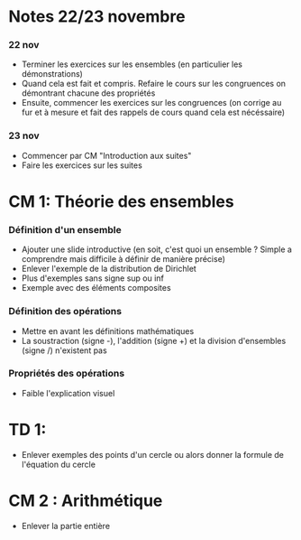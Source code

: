 # Notes 22/23 novembre

### 22 nov

- Terminer les exercices sur les ensembles (en particulier les démonstrations)
- Quand cela est fait et compris. Refaire le cours sur les congruences on démontrant chacune des propriétés
- Ensuite, commencer les exercices sur les congruences (on corrige au fur et à mesure et fait des rappels de cours quand cela est nécéssaire)

### 23 nov

- Commencer par CM "Introduction aux suites"
- Faire les exercices sur les suites

# CM 1: Théorie des ensembles

### Définition d'un ensemble

- Ajouter une slide introductive (en soit, c'est quoi un ensemble ? Simple a comprendre mais difficile à définir de manière précise)
- Enlever l'exemple de la distribution de Dirichlet
- Plus d'exemples sans signe sup ou inf
- Exemple avec des éléments composites

### Définition des opérations

- Mettre en avant les définitions mathématiques
- La soustraction (signe -), l'addition (signe +) et la division d'ensembles (signe /) n'existent pas

### Propriétés des opérations

- Faible l'explication visuel

# TD 1:

- Enlever exemples des points d'un cercle ou alors donner la formule de l'équation du cercle

# CM 2 : Arithmétique

- Enlever la partie entière
